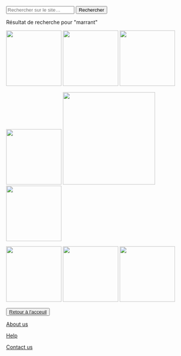 <html lang="fr">
    <head>
        <meta charset="utf-8">
        <title>GifMignon/About_us</title>
        <link rel="icon" type="image/png" sizes="16x16" href="https://lh3.googleusercontent.com/proxy/p2Py6H9WxxxjuUxtelVodHTs1c8b_lOJ1pIQTIq07s4lLAzo-icJBoFF_-yLO6e4_p5UbG4k4KHaaU0I1VbId5CsayqisW6ftjvaI42sMk0EYi5p4SQ">
    </head>

  <body>
<form>
<input type="text" id="input" name="input" placeholder="Rechercher sur le site…">
<input type="button" id="bouton" value="Rechercher" onclick="controle()">
</form>
<p>Résultat de recherche pour "marrant"</p>    
<img class="project-pic" src="https://media.giphy.com/media/OtdBjyOuwJDoY/giphy.gif" style="width: 150px;" />
<img class="project-pic" src="http://cache.magicmaman.com/data/fichiers/40/bourrelet.gif" style="width: 150px;" />
<img class="project-pic" src="https://encrypted-tbn0.gstatic.com/images?q=tbn:ANd9GcRosQUGzWmnYQpOFQgjG-28aYQoBWVJpOZbLg&usqp=CAU" style="width: 150px;" />
<p></p>
<img class="project-pic" src="https://media.tenor.com/images/9df5f6ef799544b11c1171d4c873d1f4/tenor.gif" style="width: 150px;" />
<img class="project-pic" src="https://media.tenor.com/images/5e86295b3a72ad43c6a1433fe52f0872/tenor.gif" style="width: 250px;" />
<img class="project-pic" src="https://encrypted-tbn0.gstatic.com/images?q=tbn:ANd9GcR4mt935uBh4013k_rZjiAhkSJPDhO4c-uF_Q&usqp=CAU" style="width: 150px;" />
<p></p>
<img class="project-pic" src="https://encrypted-tbn0.gstatic.com/images?q=tbn:ANd9GcQ1tRmJi49vBMkSzqmH1oBQV2L_-Rj-i46kCg&usqp=CAU" style="width: 150px;" />
<img class="project-pic" src="https://img.buzzfeed.com/buzzfeed-static/static/2014-10/3/14/enhanced/webdr08/anigif_enhanced-32596-1412362472-4.gif?output-quality=auto&output-format=auto&downsize=360:*" style="width: 150px;" />
<img class="project-pic" src="https://encrypted-tbn0.gstatic.com/images?q=tbn:ANd9GcRBlzeaBikQJ_flB6gFoUNN-ZpvNABoq4Ma-w&usqp=CAU" style="width: 150px;" />
<p></p>
<p></p>
    <button><a href="https://nsi-team.github.io/GIF_mignon/">Retour à l'acceuil</a></button>
    <p> </p>
    <a href="https://nsi-team.github.io/About_us/">About us</a>
    <p></p>
    <a href="https://nsi-team.github.io/Help/">Help</a>
    <p></p>
    <a href="https://nsi-team.github.io/Contact_Us/">Contact us</a>
<script src="script.js"></script>
